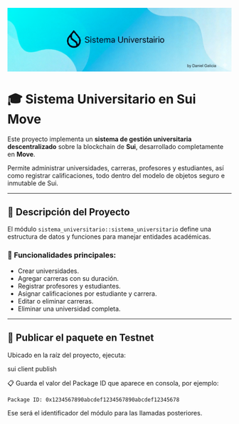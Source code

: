 ![banner](./imagenes/Banner_daniel.png)
# 🎓 Sistema Universitario en Sui Move

Este proyecto implementa un **sistema de gestión universitaria descentralizado** sobre la blockchain de **Sui**, desarrollado completamente en **Move**.

Permite administrar universidades, carreras, profesores y estudiantes, así como registrar calificaciones, todo dentro del modelo de objetos seguro e inmutable de Sui.

---

## 🧩 Descripción del Proyecto

El módulo `sistema_universitario::sistema_universitario` define una estructura de datos y funciones para manejar entidades académicas.

### 📘 Funcionalidades principales:
- Crear universidades.
- Agregar carreras con su duración.
- Registrar profesores y estudiantes.
- Asignar calificaciones por estudiante y carrera.
- Editar o eliminar carreras.
- Eliminar una universidad completa.

---

## 🚀 Publicar el paquete en Testnet

Ubicado en la raíz del proyecto, ejecuta:

sui client publish 


📋 Guarda el valor del Package ID que aparece en consola, por ejemplo:

```
Package ID: 0x1234567890abcdef1234567890abcdef12345678
```

Ese será el identificador del módulo para las llamadas posteriores.

